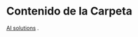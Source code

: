 # Contenido de la Carpeta

[AI solutions](https://learn.microsoft.com/api/achievements/share/es-es/AbrahamJimenezReyes-6598/J63K9CCT?sharingId=7F188E6B15A94719) .

